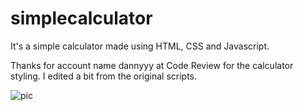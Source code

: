 # simplecalculator
It's a simple calculator made using HTML, CSS and Javascript.

Thanks for account name dannyyy at Code Review for the calculator styling. I edited a bit from the original scripts.

![pic](https://photos.app.goo.gl/m91Hjr8YPDGhrZPk9)
